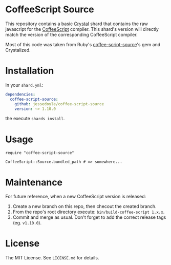 CoffeeScript Source
===================

This repository contains a basic [Crystal](http://crystal-lang.org) shard that contains the raw javascript for the [CoffeeScript](https://github.com/jashkenas/coffeescript) compiler. This shard's version will directly match the version of the corresponding CoffeeScript compiler.

Most of this code was taken from Ruby's [coffee-script-source](https://rubygems.org/gems/coffee-script-source)'s gem and Crystalized.

Installation
============

In your `shard.yml`:

```yaml
dependencies:
  coffee-script-source:
    github: jessedoyle/coffee-script-source
    version: ~> 1.10.0
```

the execute `shards install`.

Usage
=====

```crystal
require "coffee-script-source"

CoffeeScript::Source.bundled_path # => somewhere...
```

Maintenance
===========

For future reference, when a new CoffeeScript version is released:

1. Create a new branch on this repo, then checout the created branch.
2. From the repo's root directory execute: `bin/build-coffee-script 1.x.x`.
3. Commit and merge as usual. Don't forget to add the correct release tags (eg. `v1.10.0`).

License
=======

The MIT License. See `LICENSE.md` for details.